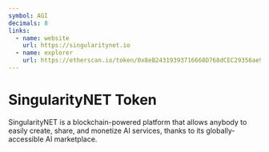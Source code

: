 ```yaml
---
symbol: AGI
decimals: 8
links:
  - name: website
    url: https://singularitynet.io
  - name: explorer
    url: https://etherscan.io/token/0x8eB24319393716668D768dCEC29356ae9CfFe285
---
```


# SingularityNET Token

SingularityNET is a blockchain-powered platform that allows anybody to easily create, share, and monetize AI services, thanks to its globally-accessible AI marketplace.
